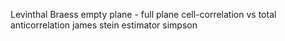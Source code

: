 Levinthal
Braess
empty plane - full plane
cell-correlation vs total anticorrelation
james stein estimator
simpson